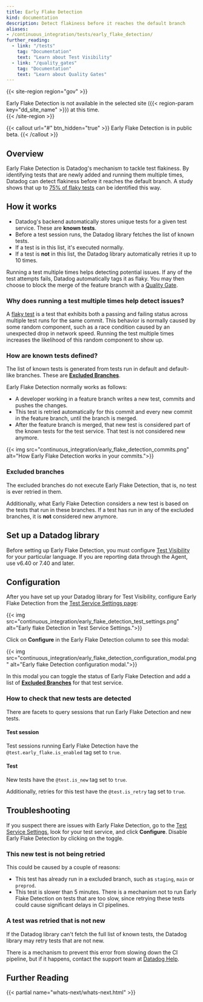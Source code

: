 ```yaml
---
title: Early Flake Detection
kind: documentation
description: Detect flakiness before it reaches the default branch
aliases:
- /continuous_integration/tests/early_flake_detection/
further_reading:
  - link: "/tests"
    tag: "Documentation"
    text: "Learn about Test Visibility"
  - link: "/quality_gates"
    tag: "Documentation"
    text: "Learn about Quality Gates"
---
```


{{< site-region region="gov" >}}
<div class="alert alert-warning">Early Flake Detection is not available in the selected site ({{< region-param key="dd_site_name" >}}) at this time.</div>
{{< /site-region >}}

{{< callout url="#" btn_hidden="true" >}}
Early Flake Detection is in public beta.
{{< /callout >}}

## Overview

Early Flake Detection is Datadog's mechanism to tackle test flakiness. By identifying tests that are newly added and running them multiple times, Datadog can detect flakiness before it reaches the default branch. A study shows that up to [75% of flaky tests][1] can be identified this way.

## How it works

* Datadog's backend automatically stores unique tests for a given test service. These are **known tests**.
* Before a test session runs, the Datadog library fetches the list of known tests.
* If a test is in this list, it's executed normally.
* If a test is **not** in this list, the Datadog library automatically retries it up to 10 times.

Running a test multiple times helps detecting potential issues. If any of the test attempts fails, Datadog automatically tags it as flaky. You may then choose to block the merge of the feature branch with a [Quality Gate][2].

### Why does running a test multiple times help detect issues?

A [flaky test][3] is a test that exhibits both a passing and failing status across multiple test runs for the same commit. This behavior is normally caused by some random component, such as a race condition caused by an unexpected drop in network speed. Running the test multiple times increases the likelihood of this random component to show up.


### How are known tests defined?

The list of known tests is generated from tests run in default and default-like branches. These are [**Excluded Branches**][4].

Early Flake Detection normally works as follows:

* A developer working in a feature branch writes a new test, commits and pushes the changes.
* This test is retried automatically for this commit and every new commit in the feature branch, until the branch is merged.
* After the feature branch is merged, that new test is considered part of the known tests for the test service. That test is not considered new anymore.

{{< img src="continuous_integration/early_flake_detection_commits.png" alt="How Early Flake Detection works in your commits.">}}

### Excluded branches

The excluded branches do not execute Early Flake Detection, that is, no test is ever retried in them.

Additionally, what Early Flake Detection considers a new test is based on the tests that run in these branches. If a test has run in any of the excluded branches, it is **not** considered new anymore.

## Set up a Datadog library
Before setting up Early Flake Detection, you must configure [Test Visibility][5] for your particular language. If you are reporting data through the Agent, use v6.40 or 7.40 and later.

## Configuration
After you have set up your Datadog library for Test Visibility, configure Early Flake Detection from the [Test Service Settings page][6]:

{{< img src="continuous_integration/early_flake_detection_test_settings.png" alt="Early flake Detection in Test Service Settings.">}}

Click on **Configure** in the Early Flake Detection column to see this modal:

{{< img src="continuous_integration/early_flake_detection_configuration_modal.png" alt="Early flake Detection configuration modal.">}}

In this modal you can toggle the status of Early Flake Detection and add a list of [**Excluded Branches**][4] for that test service.

### How to check that new tests are detected

There are facets to query sessions that run Early Flake Detection and new tests.

#### Test session

Test sessions running Early Flake Detection have the `@test.early_flake.is_enabled` tag set to `true`.

#### Test

New tests have the `@test.is_new` tag set to `true`.

Additionally, retries for this test have the `@test.is_retry` tag set to `true`.


## Troubleshooting

If you suspect there are issues with Early Flake Detection, go to the [Test Service Settings][6], look for your test service, and click **Configure**. Disable Early Flake Detection by clicking on the toggle.

### This new test is not being retried

This could be caused by a couple of reasons:

* This test has already run in a excluded branch, such as `staging`, `main` or `preprod`.
* This test is slower than 5 minutes. There is a mechanism not to run Early Flake Detection on tests that are too slow, since retrying these tests could cause significant delays in CI pipelines.


### A test was retried that is not new

If the Datadog library can't fetch the full list of known tests, the Datadog library may retry tests that are not new.

There is a mechanism to prevent this error from slowing down the CI pipeline, but if it happens, contact the support team at [Datadog Help][7].

## Further Reading

{{< partial name="whats-next/whats-next.html" >}}

[1]: https://2020.splashcon.org/details/splash-2020-oopsla/78/A-Large-Scale-Longitudinal-Study-of-Flaky-Tests
[2]: /quality_gates/
[3]: /glossary/#flaky-test
[4]: /tests/early_flake_detection/#excluded-branches
[5]: /continuous_integration/tests
[6]: https://app.datadoghq.com/ci/settings/test-service
[7]: https://docs.datadoghq.com/help/
